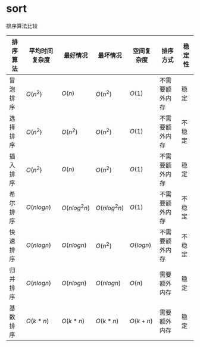 # sort

排序算法比较

| 排序算法 | 平均时间复杂度 | 最好情况     | 最坏情况     | 空间复杂度 | 排序方式       | 稳定性 |
| -------- | -------------- | ------------ | ------------ | ---------- | -------------- | ------ |
| 冒泡排序 | $O(n^2)$       | $O(n)$       | $O(n^2)$     | $O(1)$     | 不需要额外内存 | 稳定   |
| 选择排序 | $O(n^2)$       | $O(n^2)$     | $O(n^2)$     | $O(1)$     | 不需要额外内存 | 不稳定 |
| 插入排序 | $O(n^2)$       | $O(n)$       | $O(n^2)$     | $O(1)$     | 不需要额外内存 | 稳定   |
| 希尔排序 | $O(nlogn)$     | $O(nlog^2n)$ | $O(nlog^2n)$ | $O(1)$     | 不需要额外内存 | 不稳定 |
| 快速排序 | $O(nlogn)$     | $O(nlogn)$   | $O(n^2)$     | $O(logn)$  | 不需要额外内存 | 不稳定 |
| 归并排序 | $O(nlogn)$     | $O(nlogn)$   | $O(nlogn)$   | $O(n)$     | 需要额外内存   | 稳定   |
| 基数排序 | $O(k*n)$       | $O(k*n)$     | $O(k*n)$     | $O(k+n)$   | 需要额外内存   | 稳定   |

